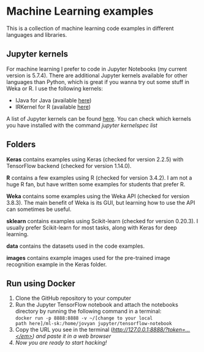 # Machine Learning examples
This is a collection of machine learning code examples in different languages and libraries.

## Jupyter kernels
For machine learning I prefer to code in Jupyter Notebooks (my current version is 5.7.4). There are additional Jupyter kernels available for other languages than Python, which is great if you wanna try out some stuff in Weka or R. I use the following kernels:
- IJava for Java (available [here](https://github.com/SpencerPark/IJava))
- IRKernel for R (available [here](https://irkernel.github.io/))

A list of Jupyter kernels can be found [here](https://github.com/jupyter/jupyter/wiki/Jupyter-kernels). You can check which kernels you have installed with the command *jupyter kernelspec list*

## Folders

**Keras** contains examples using Keras (checked for version 2.2.5) with TensorFlow backend (checked for version 1.14.0).

**R** contains a few examples using R (checked for version 3.4.2). I am not a huge R fan, but have written some examples for students that prefer R.

**Weka** contains some examples using the Weka API (checked for version 3.8.3). The main benefit of Weka is its GUI, but learning how to use the API can sometimes be useful.

**sklearn** contains examples using Scikit-learn (checked for version 0.20.3). I usually prefer Scikit-learn for most tasks, along with Keras for deep learning.

**data** contains the datasets used in the code examples.

**images** contains example images used for the pre-trained image recognition example in the Keras folder.

## Run using Docker
1. Clone the GitHub repository to your computer
2. Run the Jupyter TensorFlow notebook and attach the notebooks directory by running the following command in a terminal:<br><code>docker run -p 8888:8888 -v ~/[change to your local path here]/ml-sk:/home/jovyan jupyter/tensorflow-notebook  </code>
3. Copy the URL you see in the terminal (<em>http://127.0.0.1:8888/?token=...</em>) and paste it in a web browser
4. Now you are ready to start hacking!
